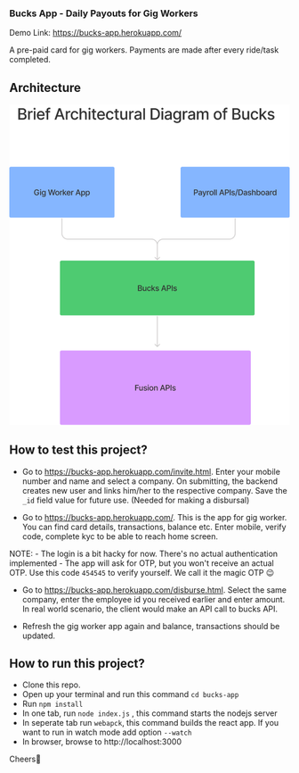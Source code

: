 ### Bucks App - Daily Payouts for Gig Workers

Demo Link: https://bucks-app.herokuapp.com/

A pre-paid card for gig workers. Payments are made after every ride/task completed.

## Architecture
![alt text](https://github.com/Goutam192002/bucks-app/raw/master/architecture.png "Architecture")



## How to test this project?

- Go to https://bucks-app.herokuapp.com/invite.html. Enter your mobile number and name and select a company.
On submitting, the backend creates new user and links him/her to the respective company. Save the `_id` field value for future use. (Needed for making a disbursal)

- Go to https://bucks-app.herokuapp.com/. This is the app for gig worker. You can find card details, transactions, balance etc. Enter mobile, verify code, complete kyc to be able to reach home screen.

NOTE:
    -  The login is a bit hacky for now. There's no actual authentication implemented
    -  The app will ask for OTP, but you won't receive an actual OTP. Use this code `454545` to verify yourself. We call it the magic OTP :wink:
  
- Go to https://bucks-app.herokuapp.com/disburse.html. Select the same company, enter the employee id you received earlier and enter amount. In real world scenario, the client would make an API call to bucks API.
  
- Refresh the gig worker app again and balance, transactions should be updated.


## How to run this project?

- Clone this repo.
- Open up your terminal and run this command `cd bucks-app`
- Run `npm install`
- In one tab, run `node index.js` , this command starts the nodejs server
- In seperate tab run `webapck`, this command builds the react app. If you want to run in watch mode add option `--watch`
- In browser, browse to http://localhost:3000

Cheers🍻


